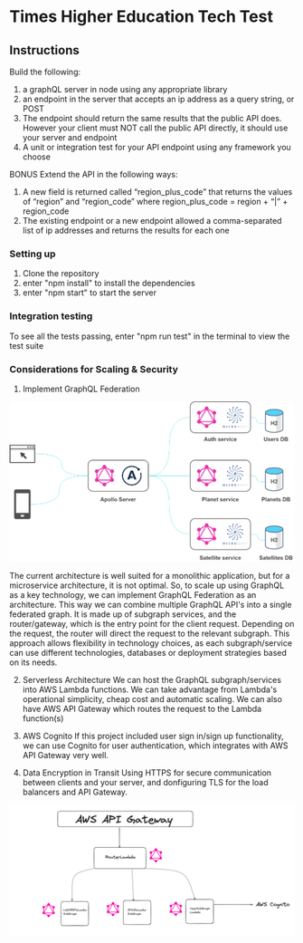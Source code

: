 # Times Higher Education Tech Test

## Instructions
Build the following:
1) a graphQL server in node using any appropriate library
2) an endpoint in the server that accepts an ip address as a query string, or POST
3) The endpoint should return the same results that the public API does. However your client must NOT call the public API directly, it should use your server and endpoint
4) A unit or integration test for your API endpoint using any framework you choose

BONUS
Extend the API in the following ways:
1) A new field is returned called “region_plus_code” that returns the values of “region” and “region_code” where region_plus_code = region + “|” + region_code
2) The existing endpoint or a new endpoint allowed a comma-separated list of ip addresses and returns the results for each one

### Setting up
1) Clone the repository
2) enter "npm install" to install the dependencies
3) enter "npm start" to start the server

### Integration testing
To see all the tests passing, enter "npm run test" in the terminal to view the test suite

### Considerations for Scaling & Security

1) Implement GraphQL Federation

![federation](./architecture.png)

The current architecture is well suited for a monolithic application, but for a microservice architecture, it is not optimal. So, to scale up using GraphQL as a key technology, we can implement GraphQL Federation as an architecture. This way we can combine multiple GraphQL API's into a single federated graph. It is made up of subgraph services, and the router/gateway, which is the entry point for the client request. Depending on the request, the router will direct the request to the relevant subgraph. This approach allows flexibility in technology choices, as each subgraph/service can use different technologies, databases or deployment strategies based on its needs.

2) Serverless Architecture
We can host the GraphQL subgraph/services into AWS Lambda functions. We can take advantage from Lambda's operational simplicity, cheap cost and automatic scaling. We can also have AWS API Gateway which routes the request to the Lambda function(s)

3) AWS Cognito
If this project included user sign in/sign up functionality, we can use Cognito for user authentication, which integrates with AWS API Gateway very well.

4) Data Encryption in Transit
Using HTTPS for secure communication between clients and your server, and donfiguring TLS for the load balancers and API Gateway.

![lambda_federated](./Lambda_federated.png)